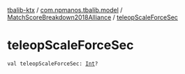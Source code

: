 [tbalib-ktx](../../index.md) / [com.npmanos.tbalib.model](../index.md) / [MatchScoreBreakdown2018Alliance](index.md) / [teleopScaleForceSec](./teleop-scale-force-sec.md)

# teleopScaleForceSec

`val teleopScaleForceSec: `[`Int`](https://kotlinlang.org/api/latest/jvm/stdlib/kotlin/-int/index.html)`?`